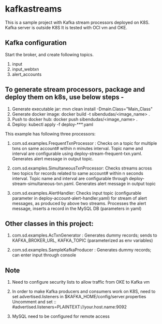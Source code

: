# kafkastreams

This is a sample project with Kafka stream processors deployed on K8S. Kafka server is outside K8S
It is tested with OCI vm and OKE. 

## Kafka configuration 

Start the broker, and create following topics.
1. input
2. input_webtxn
3. alert_accounts

## To generate stream processors, package and deploy them on k8s, use below steps - 

1. Generate executable jar: mvn clean install  -Dmain.Class="Main_Class"
2. Generate docker image:  docker build -t sibendudas/<image_name> .
3. Push to docker hub:  docker push sibendudas/<image_name> .
4. Deploy: kubectl apply -f deploy-***.yaml
  
This example has following three processors:

1. com.sd.examples.FrequentTxnProcessor : Checks on a topic for multiple txns on same account# within n minutes interval. Topic name and 
interval are configurable using deploy-stream-frequent-txn.yaml. Generates alert message in output topic.

2. com.sd.examples.SimultaneousTxnProcessor: Checks streams across two topics for records related to same account# within n seconds interval. Topic name and interval are configurable through deploy-stream-simultaneous-txn.yaml. Generates alert message in output topic

3. com.sd.examples.AlertHandler: Checks input topic (configurable parameter in deploy-account-alert-handler.yaml) for stream of alert messages, as produced by above two streams. Processes the alert message, inserts a record in the MySQL DB (parameters in yaml)

## Other classes in this project:

1. com.sd.examples.AcTxnGenerator : Generates dummy records; sends to KAFKA_BROKER_URL, KAFKA_TOPIC  (parameterized as env variables)

2. com.sd.examples.SampleKafkaProducer : Generates dummy records; can enter input through console 

## Note

1. Need to configure security lists to allow traffic from OKE to Kafka vm

2. In order to make Kafka producers and consumers work on K8S, need to set advertised.listeners in $KAFKA_HOME/config/server.properties 
Uncomment and set :: #advertised.listeners=PLAINTEXT://your.host.name:9092

3. MySQL need to be configured for remote access
